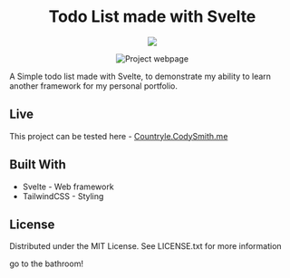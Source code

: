 <h1 align="center">Todo List made with Svelte</h1>
<p align="center">
  <a href="https://skillicons.dev">
    <img src="https://skillicons.dev/icons?i=svelte,js,tailwind" />
  </a>
</p>
<p align="center">
  <img src="TodolistWebpage.png?raw=true" alt="Project webpage"/>
</p>

A Simple todo list made with Svelte, to demonstrate my ability to learn another framework for my personal portfolio.

## Live

This project can be tested here - [Countryle.CodySmith.me](http://countryle.codysmith.me/)

## Built With

-   Svelte - Web framework
-   TailwindCSS - Styling

## License

Distributed under the MIT License. See LICENSE.txt for more information

go to the bathroom!
